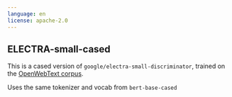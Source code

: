 ```yaml
---
language: en
license: apache-2.0
---
```


## ELECTRA-small-cased

This is a cased version of `google/electra-small-discriminator`, trained on the
[OpenWebText corpus](https://skylion007.github.io/OpenWebTextCorpus/).

Uses the same tokenizer and vocab from `bert-base-cased`
